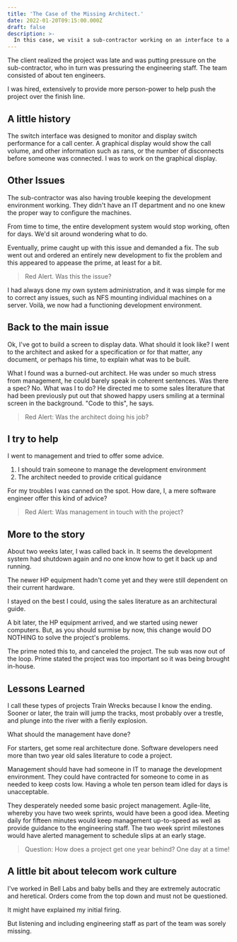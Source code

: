 ```yaml
---
title: 'The Case of the Missing Architect.'
date: 2022-01-20T09:15:00.000Z
draft: false
description: >-
  In this case, we visit a sub-contractor working on an interface to a telephone switch for a much larger client.
---
```


The client realized the project was late and was putting pressure on the sub-contractor, who in turn was pressuring the engineering staff. The team consisted of about ten engineers.

I was hired, extensively to provide more person-power to help push the project over the finish line.

## A little history

The switch interface was designed to monitor and display switch performance for a call center. A graphical display would show the call volume, and other information such as rans, or the number of disconnects before someone was connected. I was to work on the graphical display.

## Other Issues

The sub-contractor was also having trouble keeping the development environment working. They didn't have an IT department and no one knew the proper way to configure the machines.

From time to time, the entire development system would stop working, often for days. We'd sit around wondering what to do.

Eventually, prime caught up with this issue and demanded a fix. The sub went out and ordered an entirely new development to fix the problem and this appeared to appease the prime, at least for a bit.

>Red Alert. Was this the issue?

I had always done my own system administration, and it was simple for me to correct any issues, such as NFS mounting individual machines on a server. Voilà, we now had a functioning development environment.

## Back to the main issue

Ok, I've got to build a screen to display data. What should it look like? I went to the architect and asked for a specification or for that matter, any document, or perhaps his time, to explain what was to be built.

What I found was a burned-out architect. He was under so much stress from management, he could barely speak in coherent sentences. Was there a spec? No. What was I to do? He directed me to some sales literature that had been previously put out that showed happy users smiling at a terminal screen in the background. "Code to this", he says.

>Red Alert: Was the architect doing his job?

## I try to help

I went to management and tried to offer some advice.
1. I should train someone to manage the development environment
2. The architect needed to provide critical guidance

For my troubles I was canned on the spot. How dare, I, a mere software engineer offer this kind of advice?

>Red Alert: Was management in touch with the project?

## More to the story
About two weeks later, I was called back in. It seems the development system had shutdown again and no one know how to get it back up and running.

The newer HP equipment hadn't come yet and they were still dependent on their current hardware.

I stayed on the best I could, using the sales literature as an architectural guide.

A bit later, the HP equipment arrived, and we started using newer computers. But, as you should surmise by now, this change would DO NOTHING to solve the project's problems.

The prime noted this to, and canceled the project. The sub was now out of the loop. Prime stated the project was too important so it was being brought in-house.

## Lessons Learned

I call these types of projects Train Wrecks because I know the ending. Sooner or later, the train will jump the tracks, most probably over a trestle, and plunge into the river with a fierily explosion.

What should the management have done?

For starters, get some real architecture done. Software developers need more than two year old sales literature to code a project.

Management should have had someone in IT to manage the development environment. They could have contracted for someone to come in as needed to keep costs low. Having a whole ten person team idled for days is unacceptable.

They desperately needed some basic project management. Agile-lite, whereby you have two week sprints, would have been a good idea. Meeting daily for fifteen minutes would keep management up-to-speed as well as provide guidance to the engineering staff. The two week sprint milestones would have alerted management to schedule slips at an early stage.

>Question: How does a project get one year behind? One day at a time!

## A little bit about telecom work culture

I've worked in Bell Labs and baby bells and they are extremely autocratic and heretical. Orders come from the top down and must not be questioned.

It might have explained my initial firing.

But listening and including engineering staff as part of the team was sorely missing.








